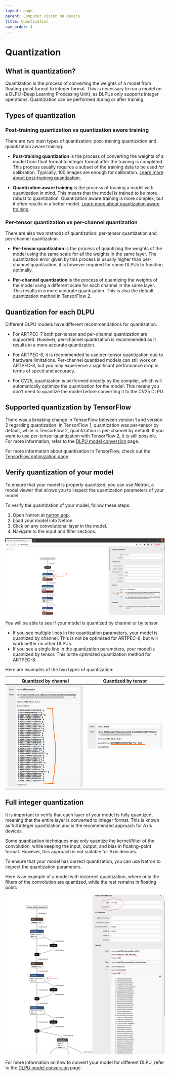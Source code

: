 ```yaml
---
layout: page
parent: Computer vision on device
title: Quantization
nav_order: 4
---
```


# Quantization

## What is quantization?

Quantization is the process of converting the weights of a model from floating-point format to integer format. This is necessary to run a model on a DLPU (Deep Learning Processing Unit), as DLPUs only supports integer operations. Quantization can be performed during or after training.

## Types of quantization

### Post-training quantization vs quantization aware training

There are two main types of quantization: post-training quantization and quantization aware training.

- **Post-training quantization** is the process of converting the weights of a model from float format to integer format after the training is completed. This process usually requires a subset of the training data to be used for calibration. Typically, 100 images are enough for calibration. [Learn more about post-training quantization](https://www.tensorflow.org/model_optimization/guide/quantization/post_training).

- **Quantization aware training** is the process of training a model with quantization in mind. This means that the model is trained to be more robust to quantization. Quantization aware training is more complex, but it often results in a better model. [Learn more about quantization aware training](https://www.tensorflow.org/model_optimization/guide/quantization/training).

### Per-tensor quantization vs per-channel quantization

There are also two methods of quantization: per-tensor quantization and per-channel quantization.

- **Per-tensor quantization** is the process of quantizing the weights of the model using the same scale for all the weights in the same layer. The quantization error given by this process is usually higher than per-channel quantization, it is however required for some DLPUs to function optimally.

- **Per-channel quantization** is the process of quantizing the weights of the model using a different scale for each channel in the same layer. This results in a more accurate quantization. This is also the default quantization method in TensorFlow 2.

## Quantization for each DLPU

Different DLPU models have different recommendations for quantization.

- For ARTPEC-7 both per-tensor and per-channel quantization are supported. However, per-channel quantization is recommended as it results in a more accurate quantization.

- For ARTPEC-8, it is recommended to use per-tensor quantization due to hardware limitations. Per-channel quantized models can still work on ARTPEC-8, but you may experience a significant performance drop in terms of speed and accuracy.

- For CV25, quantization is performed directly by the compiler, which will automatically optimize the quantization for the model. This means you don't need to quantize the model before converting it to the CV25 DLPU.

## Supported quantization by TensorFlow

There was a breaking change in TensorFlow between version 1 and version 2 regarding quantization. In TensorFlow 1, quantization was per-tensor by default, while in TensorFlow 2, quantization is per-channel by default. If you want to use per-tensor quantization with TensorFlow 2, it is still possible. For more information, refer to the [DLPU model conversion](./dlpu-model-conversion) page.

For more information about quantization in TensorFlow, check out the [TensorFlow optimization page](https://www.tensorflow.org/lite/performance/post_training_quantization).

## Verify quantization of your model

To ensure that your model is properly quantized, you can use Netron, a model viewer that allows you to inspect the quantization parameters of your model.

To verify the quantization of your model, follow these steps:

1. Open Netron at [netron.app](https://netron.app/).
2. Load your model into Netron.
3. Click on any convolutional layer in the model.
4. Navigate to the input and filter sections.

![Quantized by channel](../../assets/images/quantization-location.png)

You will be able to see if your model is quantized by channel or by tensor.

- If you see multiple lines in the quantization parameters, your model is quantized by channel. This is not be optimized for ARTPEC-8, but will work better on other DLPUs.
- If you see a single line in the quantization parameters, your model is quantized by tensor. This is the optimized quantization method for ARTPEC-8.

Here are examples of the two types of quantization:

Quantized by channel             |  Quantized by tensor
:--------------------------------------:|:-------------------------:
![Quantized by channel](../../assets/images/quantization-by-channel.png)  | ![Quantized by tensor](../../assets/images/quantization-by-tensor.png)

## Full integer quantization

It is important to verify that each layer of your model is fully quantized, meaning that the entire layer is converted to integer format. This is known as full integer quantization and is the recommended approach for Axis devices.

Some quantization techniques may only quantize the kernel/filter of the convolution, while keeping the input, output, and bias in floating-point format. However, this approach is not suitable for Axis devices.

To ensure that your model has correct quantization, you can use Netron to inspect the quantization parameters.

Here is an example of a model with incorrect quantization, where only the filters of the convolution are quantized, while the rest remains in floating point:

![Unquantized model](../../assets/images/non-full-integer-quantization.png)

For more information on how to convert your model for different DLPU, refer to the [DLPU model conversion](./dlpu-model-conversion) page.
